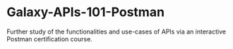 # Galaxy-APIs-101-Postman
Further study of the functionalities and use-cases of APIs via an interactive Postman certification course.
